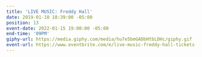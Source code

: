 ```yaml
---
title: 'LIVE MUSIC: Freddy Hall'
date: 2019-01-10 18:39:00 -05:00
position: 13
event-date: 2022-01-15 19:00:00 -05:00
end-time: '09PM'
giphy-url: https://media.giphy.com/media/hu7e5bmGADbHtbLDHc/giphy.gif
event-url: https://www.eventbrite.com/e/live-music-freddy-hall-tickets-223713592377
---
```


